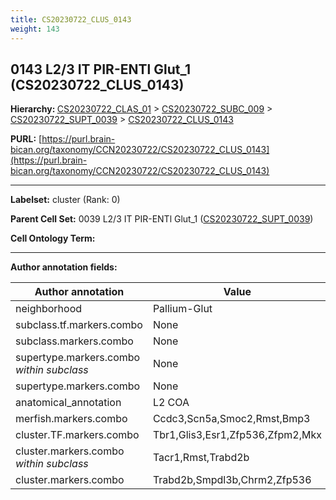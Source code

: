 ```yaml
---
title: CS20230722_CLUS_0143
weight: 143
---
```

## 0143 L2/3 IT PIR-ENTl Glut_1 (CS20230722_CLUS_0143)
<b>Hierarchy: </b>
[CS20230722_CLAS_01](../CS20230722_CLAS_01) >
[CS20230722_SUBC_009](../CS20230722_SUBC_009) >
[CS20230722_SUPT_0039](../CS20230722_SUPT_0039) >
[CS20230722_CLUS_0143](../CS20230722_CLUS_0143)

**PURL:** [https://purl.brain-bican.org/taxonomy/CCN20230722/CS20230722_CLUS_0143](https://purl.brain-bican.org/taxonomy/CCN20230722/CS20230722_CLUS_0143)

---


**Labelset:** cluster (Rank: 0)

**Parent Cell Set:** 0039 L2/3 IT PIR-ENTl Glut_1 ([CS20230722_SUPT_0039](../CS20230722_SUPT_0039))



**Cell Ontology Term:** 

[MARKER GENES.]: #


---

[TRANSFERRED ANNOTATIONS.]: #


[AUTHOR ANNOTATION FIELDS.]: #


**Author annotation fields:**

| Author annotation | Value |
|-------------------|-------|
|neighborhood|Pallium-Glut|
|subclass.tf.markers.combo|None|
|subclass.markers.combo|None|
|supertype.markers.combo _within subclass_|None|
|supertype.markers.combo|None|
|anatomical_annotation|L2 COA|
|merfish.markers.combo|Ccdc3,Scn5a,Smoc2,Rmst,Bmp3|
|cluster.TF.markers.combo|Tbr1,Glis3,Esr1,Zfp536,Zfpm2,Mkx|
|cluster.markers.combo _within subclass_|Tacr1,Rmst,Trabd2b|
|cluster.markers.combo|Trabd2b,Smpdl3b,Chrm2,Zfp536|
